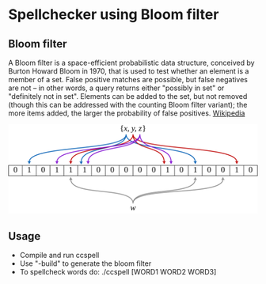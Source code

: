 # Spellchecker using Bloom filter

## Bloom filter
A Bloom filter is a space-efficient probabilistic data structure, conceived by Burton Howard Bloom in 1970, that is used to test whether an element is a member of a set. False positive matches are possible, but false negatives are not – in other words, a query returns either "possibly in set" or "definitely not in set". Elements can be added to the set, but not removed (though this can be addressed with the counting Bloom filter variant); the more items added, the larger the probability of false positives.
[Wikipedia](https://en.wikipedia.org/wiki/Bloom_filter)

![Bloom filter](Bloom_filter.svg)

## Usage
* Compile and run ccspell
* Use "-build" to generate the bloom filter
* To spellcheck words do: ./ccspell [WORD1 WORD2 WORD3]


